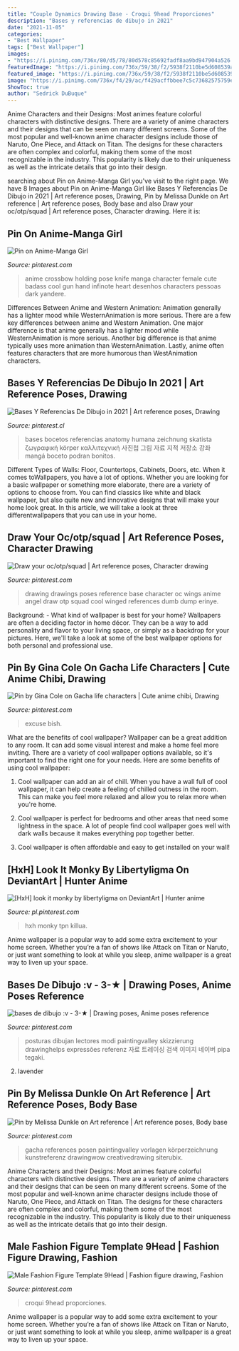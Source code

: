 ```yaml
---
title: "Couple Dynamics Drawing Base - Croqui 9head Proporciones"
description: "Bases y referencias de dibujo in 2021"
date: "2021-11-05"
categories:
- "Best Wallpaper"
tags: ["Best Wallpaper"]
images:
- "https://i.pinimg.com/736x/80/d5/78/80d578c85692fadf8aa9bd947904a526.jpg"
featuredImage: "https://i.pinimg.com/736x/59/38/f2/5938f2110be5d608539aecb2acf621b4.jpg"
featured_image: "https://i.pinimg.com/736x/59/38/f2/5938f2110be5d608539aecb2acf621b4.jpg"
image: "https://i.pinimg.com/736x/f4/29/ac/f429acffbbee7c5c73682575759ec120.jpg"
ShowToc: true
author: "Sedrick DuBuque"
---
```



Anime Characters and their Designs: Most animes feature colorful characters with distinctive designs.
There are a variety of anime characters and their designs that can be seen on many different screens. Some of the most popular and well-known anime character designs include those of Naruto, One Piece, and Attack on Titan. The designs for these characters are often complex and colorful, making them some of the most recognizable in the industry. This popularity is likely due to their uniqueness as well as the intricate details that go into their design.

	

		
searching about Pin on Anime-Manga Girl you've visit to the right page. We have 8 Images about Pin on Anime-Manga Girl like Bases Y Referencias De Dibujo in 2021 | Art reference poses, Drawing, Pin by Melissa Dunkle on Art reference | Art reference poses, Body base and also Draw your oc/otp/squad | Art reference poses, Character drawing. Here it is:
		
    
## Pin On Anime-Manga Girl

<img loading=lazy src="https://i.pinimg.com/736x/47/e9/38/47e9384892233f0cc8329d50705a2318--manga-girl-anime-girls.jpg" onerror="this.onerror=null;this.src='https://tse3.mm.bing.net/th?id=OIP.Q8Zli9Z0D9LvEU1i2dXnuAHaMm&amp;pid=15.1';" alt="Pin on Anime-Manga Girl">

_Source: pinterest.com_

>anime crossbow holding pose knife manga character female cute badass cool gun hand infinote heart desenhos characters pessoas dark yandere. 

	

Differences Between Anime and Western Animation: Animation generally has a lighter mood while WesternAnimation is more serious.
There are a few key differences between anime and Western Animation. One major difference is that anime generally has a lighter mood while WesternAnimation is more serious. Another big difference is that anime typically uses more animation than WesternAnimation. Lastly, anime often features characters that are more humorous than WestAnimation characters.

    
## Bases Y Referencias De Dibujo In 2021 | Art Reference Poses, Drawing

<img loading=lazy src="https://i.pinimg.com/736x/11/63/c5/1163c57667e636d4dbcda634606a8b76.jpg" onerror="this.onerror=null;this.src='https://tse1.mm.bing.net/th?id=OIP.f2EuX4niXDt9tIjSbOOKFwHaKg&amp;pid=15.1';" alt="Bases Y Referencias De Dibujo in 2021 | Art reference poses, Drawing">

_Source: pinterest.cl_

>bases bocetos referencias anatomy humana zeichnung skatista ζωγραφική körper καλλιτεχνική 사진첩 그림 자료 지적 저장소 강좌 mangá boceto podran bonitos. 

	

Different Types of Walls: Floor, Countertops, Cabinets, Doors, etc.
When it comes toWallpapers, you have a lot of options. Whether you are looking for a basic wallpaper or something more elaborate, there are a variety of options to choose from. You can find classics like white and black wallpaper, but also quite new and innovative designs that will make your home look great. In this article, we will take a look at three differentwallpapers that you can use in your home.

    
## Draw Your Oc/otp/squad | Art Reference Poses, Character Drawing

<img loading=lazy src="https://i.pinimg.com/736x/59/38/f2/5938f2110be5d608539aecb2acf621b4.jpg" onerror="this.onerror=null;this.src='https://tse1.mm.bing.net/th?id=OIP.kQMLU2lxRhkYsoUrPy2DHgHaE7&amp;pid=15.1';" alt="Draw your oc/otp/squad | Art reference poses, Character drawing">

_Source: pinterest.com_

>drawing drawings poses reference base character oc wings anime angel draw otp squad cool winged references dumb dump erinye. 

	

Background: - What kind of wallpaper is best for your home?
Wallpapers are often a deciding factor in home décor. They can be a way to add personality and flavor to your living space, or simply as a backdrop for your pictures. Here, we'll take a look at some of the best wallpaper options for both personal and professional use.

    
## Pin By Gina Cole On Gacha Life Characters | Cute Anime Chibi, Drawing

<img loading=lazy src="https://i.pinimg.com/736x/80/d5/78/80d578c85692fadf8aa9bd947904a526.jpg" onerror="this.onerror=null;this.src='https://tse3.mm.bing.net/th?id=OIP.1B_LO_TA9viXufBimcF6JgHaHa&amp;pid=15.1';" alt="Pin by Gina Cole on Gacha life characters | Cute anime chibi, Drawing">

_Source: pinterest.com_

>excuse bish. 

	

What are the benefits of cool wallpaper?
Wallpaper can be a great addition to any room. It can add some visual interest and make a home feel more inviting. There are a variety of cool wallpaper options available, so it's important to find the right one for your needs. Here are some benefits of using cool wallpaper: 
1. Cool wallpaper can add an air of chill. When you have a wall full of cool wallpaper, it can help create a feeling of chilled outness in the room. This can make you feel more relaxed and allow you to relax more when you're home. 

2. Cool wallpaper is perfect for bedrooms and other areas that need some lightness in the space. A lot of people find cool wallpaper goes well with dark walls because it makes everything pop together better. 

3. Cool wallpaper is often affordable and easy to get installed on your wall!

    
## [HxH] Look It Monky By Libertyligma On DeviantArt | Hunter Anime

<img loading=lazy src="https://i.pinimg.com/736x/81/cc/49/81cc490afe3b3c9385b0b6f205c3e1ff.jpg" onerror="this.onerror=null;this.src='https://tse2.mm.bing.net/th?id=OIP.gSxqqPSRcnfRkAO-bvESXQHaHa&amp;pid=15.1';" alt="[HxH] look it monky by libertyligma on DeviantArt | Hunter anime">

_Source: pl.pinterest.com_

>hxh monky tpn killua. 

	

Anime wallpaper is a popular way to add some extra excitement to your home screen. Whether you’re a fan of shows like Attack on Titan or Naruto, or just want something to look at while you sleep, anime wallpaper is a great way to liven up your space.

    
## Bases De Dibujo :v - 3-★ | Drawing Poses, Anime Poses Reference

<img loading=lazy src="https://i.pinimg.com/736x/ee/79/ec/ee79ec3f6d9de26ee11d1000ecf6c683.jpg" onerror="this.onerror=null;this.src='https://tse4.mm.bing.net/th?id=OIP.KqpjrFwm_MzGa0PqQCMZ6QHaJ4&amp;pid=15.1';" alt="bases de dibujo :v - 3-★ | Drawing poses, Anime poses reference">

_Source: pinterest.com_

>posturas dibujan lectores modi paintingvalley skizzierung drawinghelps expressões referenz 자료 트레이싱 검색 이미지 네이버 pipa tegaki. 

	

2. lavender 

    
## Pin By Melissa Dunkle On Art Reference | Art Reference Poses, Body Base

<img loading=lazy src="https://i.pinimg.com/736x/1d/4b/25/1d4b257488f67dc16e5b1bb95b9a104b.jpg" onerror="this.onerror=null;this.src='https://tse3.mm.bing.net/th?id=OIP.ycJqIR52nqYYMOah80OnvgHaLH&amp;pid=15.1';" alt="Pin by Melissa Dunkle on Art reference | Art reference poses, Body base">

_Source: pinterest.com_

>gacha references posen paintingvalley vorlagen körperzeichnung kunstreferenz drawingwow creativedrawing siterubix. 

	

Anime Characters and their Designs: Most animes feature colorful characters with distinctive designs.
There are a variety of anime characters and their designs that can be seen on many different screens. Some of the most popular and well-known anime character designs include those of Naruto, One Piece, and Attack on Titan. The designs for these characters are often complex and colorful, making them some of the most recognizable in the industry. This popularity is likely due to their uniqueness as well as the intricate details that go into their design.

    
## Male Fashion Figure Template 9Head | Fashion Figure Drawing, Fashion

<img loading=lazy src="https://i.pinimg.com/736x/f4/29/ac/f429acffbbee7c5c73682575759ec120.jpg" onerror="this.onerror=null;this.src='https://tse2.mm.bing.net/th?id=OIP.6rI5D-CBfy-bkLLKt7LZQwHaN5&amp;pid=15.1';" alt="Male Fashion Figure Template 9Head | Fashion figure drawing, Fashion">

_Source: pinterest.com_

>croqui 9head proporciones. 

	

Anime wallpaper is a popular way to add some extra excitement to your home screen. Whether you’re a fan of shows like Attack on Titan or Naruto, or just want something to look at while you sleep, anime wallpaper is a great way to liven up your space.

